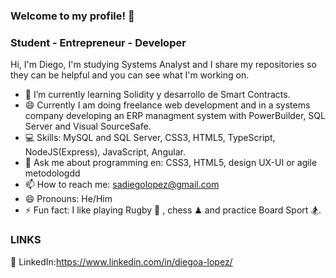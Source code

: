 ### Welcome to my profile! 👋
### Student - Entrepreneur - Developer

Hi, I'm Diego, I'm studying Systems Analyst and I share my repositories so they can be helpful and you can see what I'm working on. 

- 🌱 I’m currently learning Solidity y desarrollo de Smart Contracts.
- 😄 Currently I am doing freelance web development and in a systems company developing an ERP managment system with PowerBuilder, SQL Server and Visual SourceSafe.
- 💻 Skills: MySQL and SQL Server, CSS3, HTML5, TypeScript, NodeJS(Express), JavaScript, Angular.
- 💬 Ask me about programming en: CSS3, HTML5, design UX-UI or agile metodologdd
- 📫 How to reach me: sadiegolopez@gmail.com 
- 😄 Pronouns: He/Him
- ⚡ Fun fact: I like playing Rugby 🏉 , chess ♟ and practice Board Sport 🏂.



### LINKS 

🔗 LinkedIn:https://www.linkedin.com/in/diegoa-lopez/


